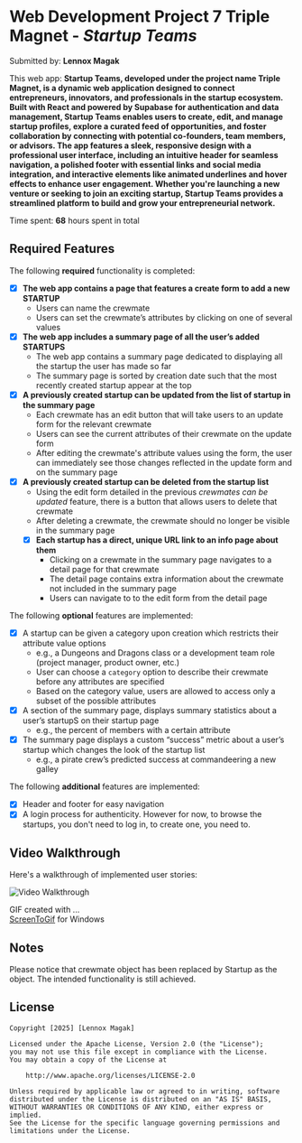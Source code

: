 # Web Development Project 7 Triple Magnet - *Startup Teams*

Submitted by: **Lennox Magak**

This web app: **Startup Teams, developed under the project name Triple Magnet, is a dynamic web application designed to connect entrepreneurs, innovators, and professionals in the startup ecosystem. Built with React and powered by Supabase for authentication and data management, Startup Teams enables users to create, edit, and manage startup profiles, explore a curated feed of opportunities, and foster collaboration by connecting with potential co-founders, team members, or advisors. The app features a sleek, responsive design with a professional user interface, including an intuitive header for seamless navigation, a polished footer with essential links and social media integration, and interactive elements like animated underlines and hover effects to enhance user engagement. Whether you're launching a new venture or seeking to join an exciting startup, Startup Teams provides a streamlined platform to build and grow your entrepreneurial network.**

Time spent: **68** hours spent in total

## Required Features

The following **required** functionality is completed:


- [X] **The web app contains a page that features a create form to add a new STARTUP**
  - Users can name the crewmate
  - Users can set the crewmate’s attributes by clicking on one of several values
- [X] **The web app includes a summary page of all the user’s added STARTUPS**
  -  The web app contains a summary page dedicated to displaying all the startup the user has made so far
  -  The summary page is sorted by creation date such that the most recently created startup appear at the top
- [X] **A previously created startup can be updated from the list of startup in the summary page**
  - Each crewmate has an edit button that will take users to an update form for the relevant crewmate
  - Users can see the current attributes of their crewmate on the update form
  - After editing the crewmate's attribute values using the form, the user can immediately see those changes reflected in the update form and on the summary page 
- [X] **A previously created startup can be deleted from the startup list**
  - Using the edit form detailed in the previous _crewmates can be updated_ feature, there is a button that allows users to delete that crewmate
  - After deleting a crewmate, the crewmate should no longer be visible in the summary page
  - [x] **Each startup has a direct, unique URL link to an info page about them**
    - Clicking on a crewmate in the summary page navigates to a detail page for that crewmate
    - The detail page contains extra information about the crewmate not included in the summary page
    - Users can navigate to to the edit form from the detail page

The following **optional** features are implemented:

- [X] A startup can be given a category upon creation which restricts their attribute value options
  - e.g., a Dungeons and Dragons class or a development team role (project manager, product owner, etc.)
  - User can choose a `category` option to describe their crewmate before any attributes are specified
  - Based on the category value, users are allowed to access only a subset of the possible attributes
- [X] A section of the summary page, displays summary statistics about a user’s startupS on their startup page
  - e.g., the percent of members with a certain attribute 
- [X] The summary page displays a custom “success” metric about a user’s startup which changes the look of the startup list
  - e.g., a pirate crew’s predicted success at commandeering a new galley


The following **additional** features are implemented:

* [X] Header and footer for easy navigation
* [X] A login process for authenticity. However for now, to browse the startups, you don't need to log in, to create one, you need to.

## Video Walkthrough

Here's a walkthrough of implemented user stories:

<img src='https://i.imgur.com/bwys1vI.gifv' title='Video Walkthrough' width='' alt='Video Walkthrough' />


GIF created with ...  
[ScreenToGif](https://www.screentogif.com/) for Windows
## Notes

Please notice that crewmate object has been replaced by Startup as the object.
The intended functionality is still achieved. 

## License

    Copyright [2025] [Lennox Magak]

    Licensed under the Apache License, Version 2.0 (the "License");
    you may not use this file except in compliance with the License.
    You may obtain a copy of the License at

        http://www.apache.org/licenses/LICENSE-2.0

    Unless required by applicable law or agreed to in writing, software
    distributed under the License is distributed on an "AS IS" BASIS,
    WITHOUT WARRANTIES OR CONDITIONS OF ANY KIND, either express or implied.
    See the License for the specific language governing permissions and
    limitations under the License.